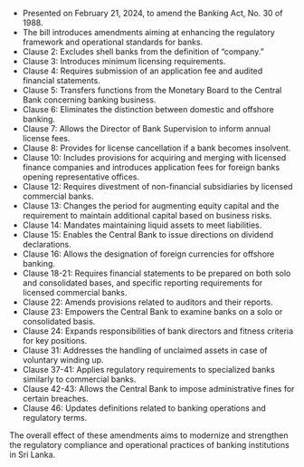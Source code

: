 - Presented on February 21, 2024, to amend the Banking Act, No. 30 of 1988.
- The bill introduces amendments aiming at enhancing the regulatory framework and operational standards for banks.
- Clause 2: Excludes shell banks from the definition of “company.”
- Clause 3: Introduces minimum licensing requirements.
- Clause 4: Requires submission of an application fee and audited financial statements.
- Clause 5: Transfers functions from the Monetary Board to the Central Bank concerning banking business.
- Clause 6: Eliminates the distinction between domestic and offshore banking.
- Clause 7: Allows the Director of Bank Supervision to inform annual license fees.
- Clause 8: Provides for license cancellation if a bank becomes insolvent.
- Clause 10: Includes provisions for acquiring and merging with licensed finance companies and introduces application fees for foreign banks opening representative offices.
- Clause 12: Requires divestment of non-financial subsidiaries by licensed commercial banks.
- Clause 13: Changes the period for augmenting equity capital and the requirement to maintain additional capital based on business risks.
- Clause 14: Mandates maintaining liquid assets to meet liabilities.
- Clause 15: Enables the Central Bank to issue directions on dividend declarations.
- Clause 16: Allows the designation of foreign currencies for offshore banking.
- Clause 18-21: Requires financial statements to be prepared on both solo and consolidated bases, and specific reporting requirements for licensed commercial banks.
- Clause 22: Amends provisions related to auditors and their reports.
- Clause 23: Empowers the Central Bank to examine banks on a solo or consolidated basis.
- Clause 24: Expands responsibilities of bank directors and fitness criteria for key positions.
- Clause 31: Addresses the handling of unclaimed assets in case of voluntary winding up.
- Clause 37-41: Applies regulatory requirements to specialized banks similarly to commercial banks.
- Clause 42-43: Allows the Central Bank to impose administrative fines for certain breaches.
- Clause 46: Updates definitions related to banking operations and regulatory terms.

The overall effect of these amendments aims to modernize and strengthen the regulatory compliance and operational practices of banking institutions in Sri Lanka.